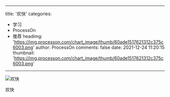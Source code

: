 
---
title: '欢快'
categories: 
 - 学习
 - ProcessOn
 - 推荐
headimg: 'https://img.processon.com/chart_image/thumb/60ade1517621312c375c6003.png'
author: ProcessOn
comments: false
date: 2021-12-24 11:20:15
thumbnail: 'https://img.processon.com/chart_image/thumb/60ade1517621312c375c6003.png'
---

<div>   
<img class="thumb" alt="欢快" src="https://img.processon.com/chart_image/thumb/60ade1517621312c375c6003.png" referrerpolicy="no-referrer">
<p>欢快</p>  
</div>
            